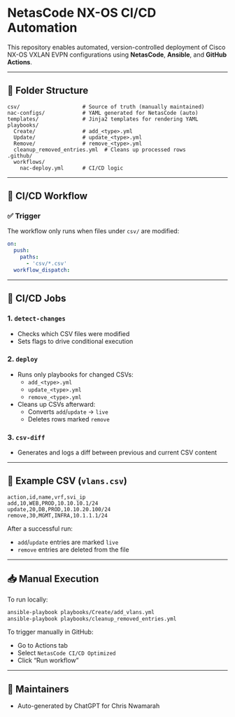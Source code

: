 # NetasCode NX-OS CI/CD Automation

This repository enables automated, version-controlled deployment of Cisco NX-OS VXLAN EVPN configurations using **NetasCode**, **Ansible**, and **GitHub Actions**.

---

## 📁 Folder Structure

```
csv/                    # Source of truth (manually maintained)
nac-configs/            # YAML generated for NetasCode (auto)
templates/              # Jinja2 templates for rendering YAML
playbooks/
  Create/               # add_<type>.yml
  Update/               # update_<type>.yml
  Remove/               # remove_<type>.yml
  cleanup_removed_entries.yml  # Cleans up processed rows
.github/
  workflows/
    nac-deploy.yml      # CI/CD logic
```

---

## 🚀 CI/CD Workflow

### ✅ Trigger

The workflow only runs when files under `csv/` are modified:

```yaml
on:
  push:
    paths:
      - 'csv/*.csv'
  workflow_dispatch:
```

---

## 📌 CI/CD Jobs

### 1. `detect-changes`
- Checks which CSV files were modified
- Sets flags to drive conditional execution

### 2. `deploy`
- Runs only playbooks for changed CSVs:
  - `add_<type>.yml`
  - `update_<type>.yml`
  - `remove_<type>.yml`
- Cleans up CSVs afterward:
  - Converts `add`/`update` → `live`
  - Deletes rows marked `remove`

### 3. `csv-diff`
- Generates and logs a diff between previous and current CSV content

---

## 🧠 Example CSV (`vlans.csv`)

```csv
action,id,name,vrf,svi_ip
add,10,WEB,PROD,10.10.10.1/24
update,20,DB,PROD,10.10.20.100/24
remove,30,MGMT,INFRA,10.1.1.1/24
```

After a successful run:
- `add`/`update` entries are marked `live`
- `remove` entries are deleted from the file

---

## 📥 Manual Execution

To run locally:

```bash
ansible-playbook playbooks/Create/add_vlans.yml
ansible-playbook playbooks/cleanup_removed_entries.yml
```

To trigger manually in GitHub:
- Go to Actions tab
- Select `NetasCode CI/CD Optimized`
- Click “Run workflow”

---

## 👥 Maintainers
- Auto-generated by ChatGPT for Chris Nwamarah

